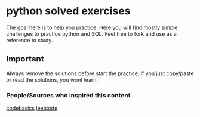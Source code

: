 # python solved exercises

The goal here is to help you practice. Here you will find mostly simple challenges to practice python and SQL. Feel free to fork and use as a reference to study.

## Important

Always remove the solutions before start the practice, if you just copy/paste or read the solutions, you wont learn. 

### People/Sources who inspired this content

[codebasics](https://www.youtube.com/channel/UCh9nVJoWXmFb7sLApWGcLPQ)
[leetcode](https://leetcode.com/)
